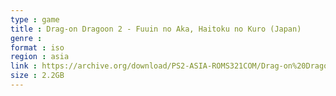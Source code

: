 ```yaml
---
type : game
title : Drag-on Dragoon 2 - Fuuin no Aka, Haitoku no Kuro (Japan)
genre : 
format : iso
region : asia
link : https://archive.org/download/PS2-ASIA-ROMS321COM/Drag-on%20Dragoon%202%20-%20Fuuin%20no%20Aka%2C%20Haitoku%20no%20Kuro%20%28Japan%29.7z
size : 2.2GB
---
```

